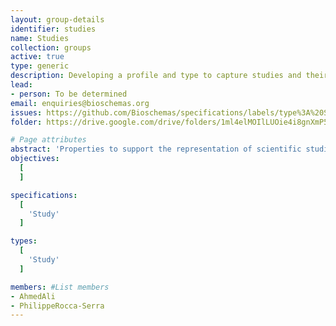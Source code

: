 ```yaml
---
layout: group-details
identifier: studies
name: Studies
collection: groups
active: true
type: generic
description: Developing a profile and type to capture studies and their associated projects
lead: 
- person: To be determined
email: enquiries@bioschemas.org    
issues: https://github.com/Bioschemas/specifications/labels/type%3A%20Study
folder: https://drive.google.com/drive/folders/1ml4elMOIlLUOie4i8gnXmP5eNn-8D2QD

# Page attributes
abstract: 'Properties to support the representation of scientific studies.'
objectives:
  [
  ]

specifications:
  [
    'Study'
  ]

types:
  [
    'Study'
  ]

members: #List members
- AhmedAli
- PhilippeRocca-Serra
---
```

